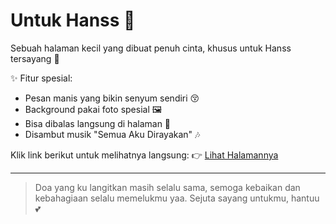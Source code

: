 # Untuk Hanss 💖

Sebuah halaman kecil yang dibuat penuh cinta, khusus untuk Hanss tersayang 🎀

✨ Fitur spesial:
- Pesan manis yang bikin senyum sendiri 😚
- Background pakai foto spesial 🖼️
- Bisa dibalas langsung di halaman 💬
- Disambut musik "Semua Aku Dirayakan" 🎶

Klik link berikut untuk melihatnya langsung:
👉 [Lihat Halamannya](https://USERNAME.github.io/untuk-hanss/)

---

> Doa yang ku langitkan masih selalu sama, semoga kebaikan dan kebahagiaan selalu memelukmu yaa. Sejuta sayang untukmu, hantuu 💕